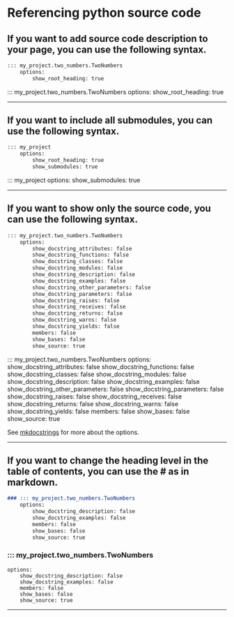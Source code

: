 # Referencing python source code

## If you want to add source code description to your page, you can use the following syntax.

```md
::: my_project.two_numbers.TwoNumbers
    options:
        show_root_heading: true
```

::: my_project.two_numbers.TwoNumbers
    options:
        show_root_heading: true


---
## If you want to include all submodules, you can use the following syntax.

```md
::: my_project
    options:
        show_root_heading: true
        show_submodules: true
```

::: my_project
    options:
        show_submodules: true


---
## If you want to show only the source code, you can use the following syntax.

```md
::: my_project.two_numbers.TwoNumbers
    options:
        show_docstring_attributes: false
        show_docstring_functions: false
        show_docstring_classes: false
        show_docstring_modules: false
        show_docstring_description: false
        show_docstring_examples: false
        show_docstring_other_parameters: false
        show_docstring_parameters: false
        show_docstring_raises: false
        show_docstring_receives: false
        show_docstring_returns: false
        show_docstring_warns: false
        show_docstring_yields: false
        members: false
        show_bases: false
        show_source: true
```

::: my_project.two_numbers.TwoNumbers
    options:
        show_docstring_attributes: false
        show_docstring_functions: false
        show_docstring_classes: false
        show_docstring_modules: false
        show_docstring_description: false
        show_docstring_examples: false
        show_docstring_other_parameters: false
        show_docstring_parameters: false
        show_docstring_raises: false
        show_docstring_receives: false
        show_docstring_returns: false
        show_docstring_warns: false
        show_docstring_yields: false
        members: false
        show_bases: false
        show_source: true


See [mkdocstrings](https://mkdocstrings.github.io/usage/) for more about the options.

---

## If you want to change the heading level in the table of contents, you can use the # as in markdown.

```md
### ::: my_project.two_numbers.TwoNumbers
    options:
        show_docstring_description: false
        show_docstring_examples: false
        members: false
        show_bases: false
        show_source: true
```

### ::: my_project.two_numbers.TwoNumbers
    options:
        show_docstring_description: false
        show_docstring_examples: false
        members: false
        show_bases: false
        show_source: true

---

